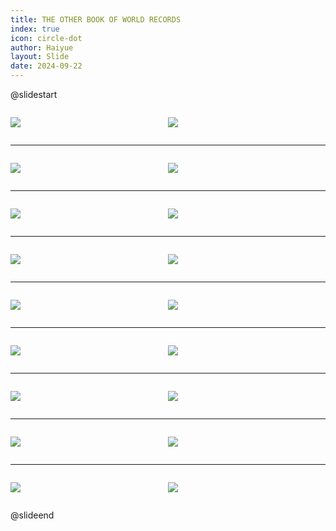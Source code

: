 ```yaml
---
title: THE OTHER BOOK OF WORLD RECORDS
index: true
icon: circle-dot
author: Haiyue
layout: Slide
date: 2024-09-22
---
```

 
@slidestart

<div style="display:flex">
<div style="flex:1">

![](https://raw.githubusercontent.com/yclord/reading/refs/heads/master/english/Level-P/THE%20OTHER%20BOOK%20OF%20WORLD%20RECORDS/001.webp)
</div>
<div style="flex:1">

![](https://raw.githubusercontent.com/yclord/reading/refs/heads/master/english/Level-P/THE%20OTHER%20BOOK%20OF%20WORLD%20RECORDS/002.webp)
</div>
</div>

---

<div style="display:flex">
<div style="flex:1">

![](https://raw.githubusercontent.com/yclord/reading/refs/heads/master/english/Level-P/THE%20OTHER%20BOOK%20OF%20WORLD%20RECORDS/003.webp)
</div>
<div style="flex:1">

![](https://raw.githubusercontent.com/yclord/reading/refs/heads/master/english/Level-P/THE%20OTHER%20BOOK%20OF%20WORLD%20RECORDS/004.webp)
</div>
</div>

---

<div style="display:flex">
<div style="flex:1">

![](https://raw.githubusercontent.com/yclord/reading/refs/heads/master/english/Level-P/THE%20OTHER%20BOOK%20OF%20WORLD%20RECORDS/005.webp)
</div>
<div style="flex:1">

![](https://raw.githubusercontent.com/yclord/reading/refs/heads/master/english/Level-P/THE%20OTHER%20BOOK%20OF%20WORLD%20RECORDS/006.webp)
</div>
</div>

---

<div style="display:flex">
<div style="flex:1">

![](https://raw.githubusercontent.com/yclord/reading/refs/heads/master/english/Level-P/THE%20OTHER%20BOOK%20OF%20WORLD%20RECORDS/007.webp)
</div>
<div style="flex:1">

![](https://raw.githubusercontent.com/yclord/reading/refs/heads/master/english/Level-P/THE%20OTHER%20BOOK%20OF%20WORLD%20RECORDS/008.webp)
</div>
</div>

---

<div style="display:flex">
<div style="flex:1">

![](https://raw.githubusercontent.com/yclord/reading/refs/heads/master/english/Level-P/THE%20OTHER%20BOOK%20OF%20WORLD%20RECORDS/009.webp)
</div>
<div style="flex:1">

![](https://raw.githubusercontent.com/yclord/reading/refs/heads/master/english/Level-P/THE%20OTHER%20BOOK%20OF%20WORLD%20RECORDS/010.webp)
</div>
</div>

---

<div style="display:flex">
<div style="flex:1">

![](https://raw.githubusercontent.com/yclord/reading/refs/heads/master/english/Level-P/THE%20OTHER%20BOOK%20OF%20WORLD%20RECORDS/011.webp)
</div>
<div style="flex:1">

![](https://raw.githubusercontent.com/yclord/reading/refs/heads/master/english/Level-P/THE%20OTHER%20BOOK%20OF%20WORLD%20RECORDS/012.webp)
</div>
</div>

---

<div style="display:flex">
<div style="flex:1">

![](https://raw.githubusercontent.com/yclord/reading/refs/heads/master/english/Level-P/THE%20OTHER%20BOOK%20OF%20WORLD%20RECORDS/013.webp)
</div>
<div style="flex:1">

![](https://raw.githubusercontent.com/yclord/reading/refs/heads/master/english/Level-P/THE%20OTHER%20BOOK%20OF%20WORLD%20RECORDS/014.webp)
</div>
</div>

---

<div style="display:flex">
<div style="flex:1">

![](https://raw.githubusercontent.com/yclord/reading/refs/heads/master/english/Level-P/THE%20OTHER%20BOOK%20OF%20WORLD%20RECORDS/015.webp)
</div>
<div style="flex:1">

![](https://raw.githubusercontent.com/yclord/reading/refs/heads/master/english/Level-P/THE%20OTHER%20BOOK%20OF%20WORLD%20RECORDS/016.webp)
</div>
</div>

---

<div style="display:flex">
<div style="flex:1">

![](https://raw.githubusercontent.com/yclord/reading/refs/heads/master/english/Level-P/THE%20OTHER%20BOOK%20OF%20WORLD%20RECORDS/017.webp)
</div>
<div style="flex:1">

![](https://raw.githubusercontent.com/yclord/reading/refs/heads/master/english/Level-P/THE%20OTHER%20BOOK%20OF%20WORLD%20RECORDS/018.webp)
</div>
</div>

@slideend